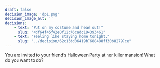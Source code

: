 ```yaml
---
draft: false
decision_image: 'dp1.png'
decision_image_alt: ''
decisions:
    - text: "Put on my costume and head out!"
      slug: "4df64f45f42e0f12c76cadc194393461"
    - text: "Feeling like staying home tonight."
      slug: "../decision/62c13dd06419b7688488ff30b82797ce"
---
```

You are invited to your friend’s Halloween Party at her killer mansion! What do you want to do?